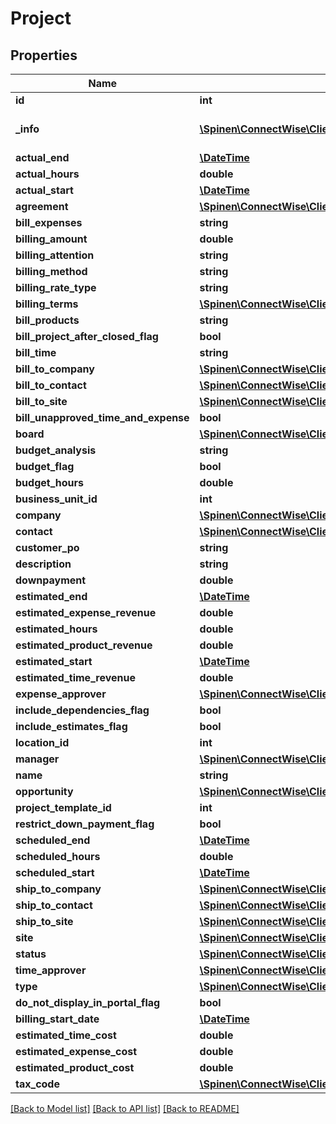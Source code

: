 # Project

## Properties
Name | Type | Description | Notes
------------ | ------------- | ------------- | -------------
**id** | **int** |  | [optional] 
**_info** | [**\Spinen\ConnectWise\Clients\Sales\Model\Metadata**](Metadata.md) | Metadata of the entity | [optional] 
**actual_end** | [**\DateTime**](\DateTime.md) |  | [optional] 
**actual_hours** | **double** |  | [optional] 
**actual_start** | [**\DateTime**](\DateTime.md) |  | [optional] 
**agreement** | [**\Spinen\ConnectWise\Clients\Sales\Model\AgreementReference**](AgreementReference.md) |  | [optional] 
**bill_expenses** | **string** |  | [optional] 
**billing_amount** | **double** |  | [optional] 
**billing_attention** | **string** |  | [optional] 
**billing_method** | **string** |  | 
**billing_rate_type** | **string** |  | [optional] 
**billing_terms** | [**\Spinen\ConnectWise\Clients\Sales\Model\BillingTermsReference**](BillingTermsReference.md) |  | [optional] 
**bill_products** | **string** |  | [optional] 
**bill_project_after_closed_flag** | **bool** |  | [optional] 
**bill_time** | **string** |  | [optional] 
**bill_to_company** | [**\Spinen\ConnectWise\Clients\Sales\Model\CompanyReference**](CompanyReference.md) |  | [optional] 
**bill_to_contact** | [**\Spinen\ConnectWise\Clients\Sales\Model\ContactReference**](ContactReference.md) |  | [optional] 
**bill_to_site** | [**\Spinen\ConnectWise\Clients\Sales\Model\SiteReference**](SiteReference.md) |  | [optional] 
**bill_unapproved_time_and_expense** | **bool** |  | [optional] 
**board** | [**\Spinen\ConnectWise\Clients\Sales\Model\ProjectBoardReference**](ProjectBoardReference.md) |  | 
**budget_analysis** | **string** |  | [optional] 
**budget_flag** | **bool** |  | [optional] 
**budget_hours** | **double** |  | [optional] 
**business_unit_id** | **int** |  | [optional] 
**company** | [**\Spinen\ConnectWise\Clients\Sales\Model\CompanyReference**](CompanyReference.md) |  | 
**contact** | [**\Spinen\ConnectWise\Clients\Sales\Model\ContactReference**](ContactReference.md) |  | [optional] 
**customer_po** | **string** |  | [optional] 
**description** | **string** |  | [optional] 
**downpayment** | **double** |  | [optional] 
**estimated_end** | [**\DateTime**](\DateTime.md) |  | 
**estimated_expense_revenue** | **double** |  | [optional] 
**estimated_hours** | **double** |  | [optional] 
**estimated_product_revenue** | **double** |  | [optional] 
**estimated_start** | [**\DateTime**](\DateTime.md) |  | 
**estimated_time_revenue** | **double** |  | [optional] 
**expense_approver** | [**\Spinen\ConnectWise\Clients\Sales\Model\MemberReference**](MemberReference.md) |  | [optional] 
**include_dependencies_flag** | **bool** |  | [optional] 
**include_estimates_flag** | **bool** |  | [optional] 
**location_id** | **int** |  | [optional] 
**manager** | [**\Spinen\ConnectWise\Clients\Sales\Model\MemberReference**](MemberReference.md) |  | [optional] 
**name** | **string** |  | 
**opportunity** | [**\Spinen\ConnectWise\Clients\Sales\Model\OpportunityReference**](OpportunityReference.md) |  | [optional] 
**project_template_id** | **int** |  | [optional] 
**restrict_down_payment_flag** | **bool** |  | [optional] 
**scheduled_end** | [**\DateTime**](\DateTime.md) |  | [optional] 
**scheduled_hours** | **double** |  | [optional] 
**scheduled_start** | [**\DateTime**](\DateTime.md) |  | [optional] 
**ship_to_company** | [**\Spinen\ConnectWise\Clients\Sales\Model\CompanyReference**](CompanyReference.md) |  | [optional] 
**ship_to_contact** | [**\Spinen\ConnectWise\Clients\Sales\Model\ContactReference**](ContactReference.md) |  | [optional] 
**ship_to_site** | [**\Spinen\ConnectWise\Clients\Sales\Model\SiteReference**](SiteReference.md) |  | [optional] 
**site** | [**\Spinen\ConnectWise\Clients\Sales\Model\SiteReference**](SiteReference.md) |  | [optional] 
**status** | [**\Spinen\ConnectWise\Clients\Sales\Model\ProjectStatusReference**](ProjectStatusReference.md) |  | [optional] 
**time_approver** | [**\Spinen\ConnectWise\Clients\Sales\Model\MemberReference**](MemberReference.md) |  | [optional] 
**type** | [**\Spinen\ConnectWise\Clients\Sales\Model\ProjectTypeReference**](ProjectTypeReference.md) |  | [optional] 
**do_not_display_in_portal_flag** | **bool** |  | [optional] 
**billing_start_date** | [**\DateTime**](\DateTime.md) |  | [optional] 
**estimated_time_cost** | **double** |  | [optional] 
**estimated_expense_cost** | **double** |  | [optional] 
**estimated_product_cost** | **double** |  | [optional] 
**tax_code** | [**\Spinen\ConnectWise\Clients\Sales\Model\TaxCodeReference**](TaxCodeReference.md) |  | [optional] 

[[Back to Model list]](../README.md#documentation-for-models) [[Back to API list]](../README.md#documentation-for-api-endpoints) [[Back to README]](../README.md)


